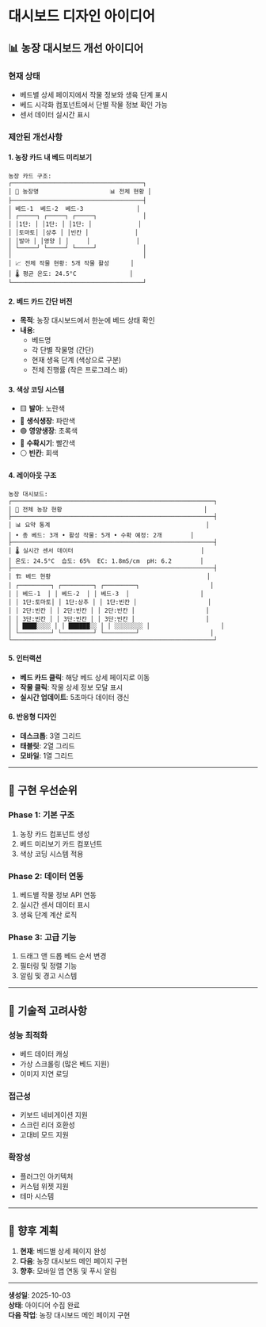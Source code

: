 # 대시보드 디자인 아이디어

## 📊 **농장 대시보드 개선 아이디어**

### **현재 상태**
- 베드별 상세 페이지에서 작물 정보와 생육 단계 표시
- 베드 시각화 컴포넌트에서 단별 작물 정보 확인 가능
- 센서 데이터 실시간 표시

### **제안된 개선사항**

#### **1. 농장 카드 내 베드 미리보기**
```
농장 카드 구조:
┌─────────────────────────────────────┐
│ 🏡 농장명                    📊 전체 현황 │
├─────────────────────────────────────┤
│ 베드-1  베드-2  베드-3               │
│ ┌─────┐ ┌─────┐ ┌─────┐             │
│ │1단: │ │1단: │ │1단: │             │
│ │토마토│ │상추 │ │빈칸 │             │
│ │발아 │ │영양 │ │     │             │
│ └─────┘ └─────┘ └─────┘             │
│                                     │
│ 📈 전체 작물 현황: 5개 작물 활성      │
│ 🌡️ 평균 온도: 24.5°C               │
└─────────────────────────────────────┘
```

#### **2. 베드 카드 간단 버전**
- **목적**: 농장 대시보드에서 한눈에 베드 상태 확인
- **내용**: 
  - 베드명
  - 각 단별 작물명 (간단)
  - 현재 생육 단계 (색상으로 구분)
  - 전체 진행률 (작은 프로그레스 바)

#### **3. 색상 코딩 시스템**
- 🟨 **발아**: 노란색
- 🔵 **생식생장**: 파란색  
- 🟢 **영양생장**: 초록색
- 🔴 **수확시기**: 빨간색
- ⚪ **빈칸**: 회색

#### **4. 레이아웃 구조**
```
농장 대시보드:
┌─────────────────────────────────────────────────────────┐
│ 🏡 전체 농장 현황                                        │
├─────────────────────────────────────────────────────────┤
│ 📊 요약 통계                                            │
│ • 총 베드: 3개 • 활성 작물: 5개 • 수확 예정: 2개        │
├─────────────────────────────────────────────────────────┤
│ 🌡️ 실시간 센서 데이터                                    │
│ 온도: 24.5°C  습도: 65%  EC: 1.8mS/cm  pH: 6.2        │
├─────────────────────────────────────────────────────────┤
│ 🏗️ 베드 현황                                            │
│ ┌─────────┐ ┌─────────┐ ┌─────────┐                    │
│ │ 베드-1  │ │ 베드-2  │ │ 베드-3  │                    │
│ │ 1단:토마토│ │ 1단:상추 │ │ 1단:빈칸 │                    │
│ │ 2단:빈칸 │ │ 2단:빈칸 │ │ 2단:빈칸 │                    │
│ │ 3단:빈칸 │ │ 3단:빈칸 │ │ 3단:빈칸 │                    │
│ │ ████░░░░ │ │ ██████░░ │ │ ░░░░░░░░ │                    │
│ └─────────┘ └─────────┘ └─────────┘                    │
└─────────────────────────────────────────────────────────┘
```

#### **5. 인터랙션**
- **베드 카드 클릭**: 해당 베드 상세 페이지로 이동
- **작물 클릭**: 작물 상세 정보 모달 표시
- **실시간 업데이트**: 5초마다 데이터 갱신

#### **6. 반응형 디자인**
- **데스크톱**: 3열 그리드
- **태블릿**: 2열 그리드  
- **모바일**: 1열 그리드

---

## 🎯 **구현 우선순위**

### **Phase 1: 기본 구조**
1. 농장 카드 컴포넌트 생성
2. 베드 미리보기 카드 컴포넌트
3. 색상 코딩 시스템 적용

### **Phase 2: 데이터 연동**
1. 베드별 작물 정보 API 연동
2. 실시간 센서 데이터 표시
3. 생육 단계 계산 로직

### **Phase 3: 고급 기능**
1. 드래그 앤 드롭 베드 순서 변경
2. 필터링 및 정렬 기능
3. 알림 및 경고 시스템

---

## 📝 **기술적 고려사항**

### **성능 최적화**
- 베드 데이터 캐싱
- 가상 스크롤링 (많은 베드 지원)
- 이미지 지연 로딩

### **접근성**
- 키보드 네비게이션 지원
- 스크린 리더 호환성
- 고대비 모드 지원

### **확장성**
- 플러그인 아키텍처
- 커스텀 위젯 지원
- 테마 시스템

---

## 🔄 **향후 계획**

1. **현재**: 베드별 상세 페이지 완성
2. **다음**: 농장 대시보드 메인 페이지 구현
3. **향후**: 모바일 앱 연동 및 푸시 알림

---

**생성일**: 2025-10-03  
**상태**: 아이디어 수집 완료  
**다음 작업**: 농장 대시보드 메인 페이지 구현
